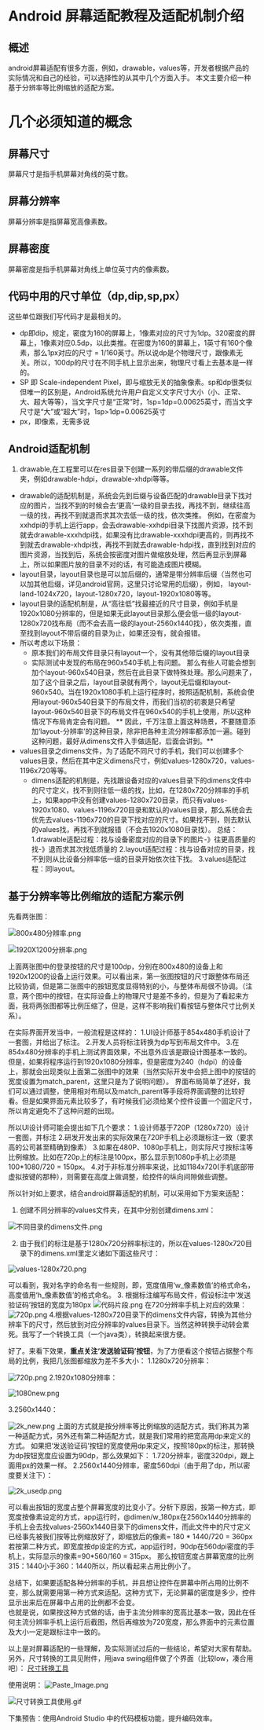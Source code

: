 # Android 屏幕适配教程及适配机制介绍

## 概述

android屏幕适配有很多方面，例如，drawable，values等，开发者根据产品的实际情况和自己的经验，可以选择性的从其中几个方面入手。
本文主要介绍一种基于分辨率等比例缩放的适配方案。

# 几个必须知道的概念
## 屏幕尺寸
屏幕尺寸是指手机屏幕对角线的英寸数。
## 屏幕分辨率
屏幕分辨率是指屏幕宽高像素数。
## 屏幕密度
屏幕密度是指手机屏幕对角线上单位英寸内的像素数。
## 代码中用的尺寸单位（dp,dip,sp,px）
这些单位跟我们写代码才是最相关的。
- dp即dip，规定，密度为160的屏幕上，1像素对应的尺寸为1dp。320密度的屏幕上，1像素对应0.5dp，以此类推。在密度为160的屏幕上，1英寸有160个像素，那么1px对应的尺寸 = 1/160英寸。所以说dp是个物理尺寸，跟像素无关。所以，100dp的尺寸在不同手机上显示出来，物理尺寸看上去基本是一样的。
- SP 即 Scale-independent Pixel，即与缩放无关的抽象像素。sp和dp很类似但唯一的区别是，Android系统允许用户自定义文字尺寸大小（小、正常、大、超大等等），当文字尺寸是“正常”时，1sp=1dp=0.00625英寸，而当文字尺寸是“大”或“超大”时，1sp>1dp=0.00625英寸
- px，即像素，无需多说

## Android适配机制
1. drawable,在工程里可以在res目录下创建一系列的带后缀的drawable文件夹，例如drawable-hdpi，drawable-xhdpi等等。
 - drawable的适配机制是，系统会先到后缀与设备匹配的drawable目录下找对应的图片，当找不到的时候会去‘更高’一级的目录去找，再找不到，继续往高一级的找，再找不到就退而求其次去低一级的找，依次类推。
例如，在密度为xxhdpi的手机上运行app，会去drawable-xxhdpi目录下找图片资源，找不到就去drawable-xxxhdpi找，如果没有比drawable-xxxhdpi更高的，则再找不到就去drawable-xhdpi找，再找不到就去drawable-hdpi找，直到找到对应的图片资源，当找到后，系统会按密度对图片做缩放处理，然后再显示到屏幕上，所以如果图片放的目录不对的话，有可能造成图片模糊。
- layout目录，layout目录也是可以加后缀的，通常是带分辨率后缀（当然也可以加其他后缀，详见android官网，这里只讨论常用的后缀），例如， layout-land-1024x720，layout-1280x720，layout-1920x1080等等。
 - layout目录的适配机制是，从“高往低”找最接近的尺寸目录，例如手机是1920x1080分辨率的，但是如果无此layout目录那么便会低一级的layout-1280x720找布局（而不会去高一级的layout-2560x1440找），依次类推，直至找到layout不带后缀的目录为止，如果还没有，就会报错。
  - 所以考虑以下场景：
    - 原本我们的布局文件目录只有layout一个，没有其他带后缀的layout目录
    - 实际测试中发现的布局在960x540手机上有问题。
   那么有些人可能会想到加个layout-960x540目录，然后在此目录下做特殊处理。那么问题来了，加了这个目录之后，layout目录就有两个，layout无后缀和layout-960x540。当在1920x1080手机上运行程序时，按照适配机制，系统会使用layout-960x540目录下的布局文件，而我们当初的初衷是只希望layout-960x540目录下的布局文件在960x540的手机上使用，所以这种情况下布局肯定会有问题。
    ** 因此，千万注意上面这种场景，不要随意添加‘layout-分辨率’的这种目录，除非把各种主流分辨率都添加一遍。碰到这种问题，最好从dimens文件入手做适配，后面会讲到。**
- values目录之dimens文件，为了适配不同尺寸的手机，我们可以创建多个values目录，然后在其中定义dimens尺寸，例如values-1280x720，values-1196x720等等。
  - dimens适配的机制是，先找跟设备对应的values目录下的dimens文件中的尺寸定义，找不到则往低一级的找，比如，在1280x720分辨率的手机上，如果app中没有创建values-1280x720目录，而只有values-1920x1080、values-1196x720目录和默认的values目录，那么系统会去优先去values-1196x720的目录下找对应的尺寸。如果找不到，则去默认的values找，再找不到就报错（不会去1920x1080目录找）。
总结：
  1.drawable适配过程：找与设备密度对应的目录下的图片-》往更高质量的找-》退而求其次找低质量的
  2.layout适配过程：找与设备对应的目录，找不到则从比设备分辨率低一级的目录开始依次往下找。
  3.values适配过程：同layout。

## 基于分辨率等比例缩放的适配方案示例
先看两张图：

![800x480分辨率.png](http://upload-images.jianshu.io/upload_images/2659843-c45118f35c9fcff6.png?imageMogr2/auto-orient/strip%7CimageView2/2/w/1240)


![1920X1200分辨率.png](http://upload-images.jianshu.io/upload_images/2659843-23c2638d9730850a.png?imageMogr2/auto-orient/strip%7CimageView2/2/w/1240)

上面两张图中的登录按钮的尺寸是100dp，分别在800x480的设备上和1920x1200的设备上运行效果。可以看出来，第一张图按钮的尺寸跟整体布局还比较协调，但是第二张图中的按钮宽度显得特别的小，与整体布局很不协调。（注意，两个图中的按钮，在实际设备上的物理尺寸是差不多的，但是为了看起来方面，我将两张图都等比例压缩了，但是，这样不影响我们看按钮与整体尺寸比例关系）。

在实际界面开发当中，一般流程是这样的：
1.UI设计师基于854x480手机设计了一套图，并给出了标注。
2.开发人员将标注转换为dp写到布局文件中。
3.在854x480分辨率的手机上测试界面效果，不出意外应该是跟设计图基本一致的。
但是，如果将程序运行到1920x1080分辨率，但是密度为240（hdpi）的设备上，那就会出现类似上面第二张图中的效果（当然实际开发中会把上图中的按钮的宽度设置为match_parent，这里只是为了说明问题）。
界面布局简单了还好，我们可以通过调整，使用相对布局以及match_parent等手段将界面调整的比较好看。但是如果界面元素比较多了，有时候我们必须给某个控件设置一个固定尺寸，所以肯定避免不了这种问题的出现。

所以UI设计师可能会提出如下几个要求：
1.设计师基于720P（1280x720）设计一套图，并标注
2.研发开发出来的实际效果在720P手机上必须跟标注一致（要求高的公司甚至精确到像素）
3.如果在480P、1080p手机上，则实际尺寸按标注等比例缩放。比如在720p上的标注是100px，那么显示到1080p手机上必须是100*1080/720 = 150px。
4.对于非标准分辨率来说，比如1184x720(手机底部带虚拟按键的那种），则需要在高度上做调整，给控件的纵向间隙做些调整。

所以针对如上要求，结合android屏幕适配的机制，可以采用如下方案来适配：
1. 创建不同分辨率的values文件夹，在其中分别创建dimens.xml：

![不同目录的dimens文件.png](http://upload-images.jianshu.io/upload_images/2659843-9f73e1a04e9ab85e.png?imageMogr2/auto-orient/strip%7CimageView2/2/w/1240)

2. 由于我们的标注是基于1280x720分辨率标注的，所以在values-1280x720目录下的dimens.xml里定义诸如下面这些尺寸：

![values-1280x720.png](http://upload-images.jianshu.io/upload_images/2659843-f1227239b855611b.png?imageMogr2/auto-orient/strip%7CimageView2/2/w/1240)

可以看到，我对名字的命名有一些规则，即，宽度值用‘w_像素数值’的格式命名，高度值用‘h_像素数值’的格式命名。
3. 根据标注编写布局文件，假设标注中‘发送验证码’按钮的宽度为180px
![代码片段.png](http://upload-images.jianshu.io/upload_images/2659843-c2ecf68cc4dcf408.png?imageMogr2/auto-orient/strip%7CimageView2/2/w/1240)
在720分辨率手机上对应的效果：
![720p.png](http://upload-images.jianshu.io/upload_images/2659843-77e8686cf042f9d7.png?imageMogr2/auto-orient/strip%7CimageView2/2/w/1240)
4.根据values-1280x720目录下的dimens文件内容，转换为其他分辨率下的尺寸，然后放到对应分辨率的values目录下。当然这种转换手动转会累死。我写了一个转换工具（一个java类），转换起来很方便。

好了。来看下效果，**重点关注‘发送验证码’按钮**，为了方便看这个按钮占据整个布局的比例，我把几张图都缩放为差不多大小：
1.1280x720分辨率：

![720p.png](http://upload-images.jianshu.io/upload_images/2659843-7653c73a037c9c77.png?imageMogr2/auto-orient/strip%7CimageView2/2/w/1240)
2.1920x1080分辨率：

![1080new.png](http://upload-images.jianshu.io/upload_images/2659843-ed138d21aa674396.png?imageMogr2/auto-orient/strip%7CimageView2/2/w/1240)


3.2560x1440：

![2k_new.png](http://upload-images.jianshu.io/upload_images/2659843-50cf9cfc3dfd3d43.png?imageMogr2/auto-orient/strip%7CimageView2/2/w/1240)
上面的方式就是按分辨率等比例缩放的适配方式，我们称其为第一种适配方式，另外还有第二种适配方式，就是我们常用的把宽高用dp来定义的方式。
如果把‘发送验证码’按钮的宽度使用dp来定义，按照180px的标注，那转换为dp按钮宽度应设置为90dp，那么效果如下：
1.720分辨率，密度320dpi，跟上面用px的效果一样。
2.2560x1440分辨率，密度560dpi（由于用了dp，所以密度要关注下）：

![2k_usedp.png](http://upload-images.jianshu.io/upload_images/2659843-fd9a7301b23b5a72.png?imageMogr2/auto-orient/strip%7CimageView2/2/w/1240)

可以看出按钮的宽度占整个屏幕宽度的比变小了。分析下原因，按第一种方式，即宽度按像素设定的方式，app运行时，@dimen/w_180px在2560x1440分辨率的手机上会去找values-2560x1440目录下的dimens文件，而此文件中的尺寸定义已经事先被我们按等比例缩放好了，即缩放后的像素= 180 * 1440/720 = 360px  
若按第二种方式，即宽度按dp设定的方式，app运行时，90dp在560dpi密度的手机上，实际显示的像素=90*560/160 = 315px。
那么按钮宽度占屏幕宽度的比例315：1440小于360：1440所以，所以看起来占用比例小了。

总结下，如果要适配各种分辨率的手机，并且想让控件在屏幕中所占用的比例不变，那么就需要用第一种方式来适配。这种方式下，无论屏幕的密度是多少，控件显示出来后在屏幕中占用的比例都不会变。   
也就是说，如果按这种方式做的话，由于主流分辨率的宽高比基本一致，因此在任何主流分辨率手机上运行后截图，然后再缩放为720宽度，那么界面中的元素位置及大小一定是跟标注中一致的。

以上是对屏幕适配的一些理解，及实际测试过后的一些结论，希望对大家有帮助。
另外，尺寸转换的工具见附件，用java swing组件做了个界面（比较low，凑合用吧）：
[尺寸转换工具](http://pan.baidu.com/s/1hrD1NEk)

使用说明：
![Paste_Image.png](http://upload-images.jianshu.io/upload_images/2659843-3649eada0b38e5c7.png?imageMogr2/auto-orient/strip%7CimageView2/2/w/1240)


![尺寸转换工具使用.gif](http://upload-images.jianshu.io/upload_images/2659843-e065cf4867d57403.gif?imageMogr2/auto-orient/strip)


下集预告：使用Android Studio 中的代码模板功能，提升编码效率。

